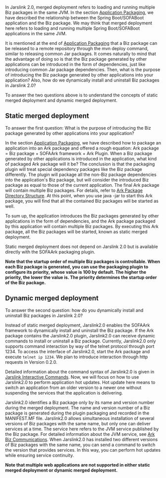 In Jarslink 2.0, merged deployment refers to loading and running multiple Biz packages in the same JVM. In the section [Application Packaging](jarslink-repackage.md), we have described the relationship between the Spring Boot/SOFABoot application and the Biz package. We may think that merged deployment here refers to loading and running multiple Spring Boot/SOFABoot applications in the same JVM.

It is mentioned at the end of [Application Packaging](jarslink-repackage.md) that a Biz package can be released to a remote repository through the mvn deploy command, similar to releasing common Jar packages. It comes naturally to mind that the advantage of doing so is that the Biz package generated by other applications can be introduced in the form of dependencies, just like introducing common Jar package dependencies. Then, what is the purpose of introducing the Biz package generated by other applications into your application? Also, how do we dynamically install and uninstall Biz packages in Jarslink 2.0?

To answer the two questions above is to understand the concepts of static merged deployment and dynamic merged deployment.

## Static merged deployment
To answer the first question: What is the purpose of introducing the Biz package generated by other applications into your application?

In the section [Application Packaging](jarslink-repackage.md), we have described how to package an application into an Ark package and offered a rough equation: Ark package = Biz package + SOFAArk framework + Ark Plugin. When a Biz package generated by other applications is introduced in the application, what kind of packaged Ark package will it be? The conclusion is that the packaging plugin will treat special dependency packages like the Biz package differently. The plugin will package all the non-Biz package dependencies into the application's Biz package, but will consider the introduced Biz package as equal to those of the current application. The final Ark package will contain multiple Biz packages. For details, refer to [Ark Package Directory Structure](../sofa-ark/ark-jar). At this point, when you use java -jar to start this Ark package, you will find that all the contained Biz packages will be started as well.

To sum up, the application introduces the Biz packages generated by other applications in the form of dependencies, and the Ark package packaged by this application will contain multiple Biz packages. By executing this Ark package, all the Biz packages will be started, known as static merged deployment.

Static merged deployment does not depend on Jarslink 2.0 but is available directly with the SOFAArk packaging plugin.

**Note that the startup order of multiple Biz packages is controllable. When each Biz package is generated, you can use the packaging plugin to configure its priority, whose value is 100 by default. The higher the priority, the lower the value is. The priority determines the startup order of the Biz package.**

## Dynamic merged deployment
To answer the second question: how do you dynamically install and uninstall Biz packages in Jarslink 2.0?

Instead of static merged deployment, Jarslink2.0 enables the SOFAArk framework to dynamically install and uninstall the Biz package. If the Ark package contains the Jarslink2.0 plugin, Jarslink2.0 can receive dynamic commands to install or uninstall a Biz package. Currently, Jarslink2.0 only supports command interaction by way of the telnet protocol through port 1234. To access the interface of Jarslink2.0, start the Ark package and execute `telnet ip 1234`. We plan to introduce interaction through http requests in Version 0.2.0.

Detailed information about the command syntax of Jarslink2.0 is given in [Jarslink Interactive Commands](jarslink-instruction.md). Now, we will focus on how to use Jarslink2.0 to perform application hot updates. Hot update here means to switch an application from an older version to a newer one without suspending the services that the application is delivering.

Jarslink2.0 identifies a Biz package only by its name and version number during the merged deployment. The name and version number of a Biz package is generated during the plugin packaging and recorded in the MANIFEST.MF file. Jarslink2.0 allows simultaneous installation of several versions of Biz packages with the same name, but only one can deliver services at a time. The service here refers to the JVM service published by the Biz package. For detailed information about the JVM service, see [Ark Biz Communications](../Module-Service). When Jarslink2.0 has installed two different versions of Biz packages with the same name, you can send a command to switch the version that provides services. In this way, you can perform hot updates while ensuring service continuity.

**Note that multiple web applications are not supported in either static merged deployment or dynamic merged deployment.**

